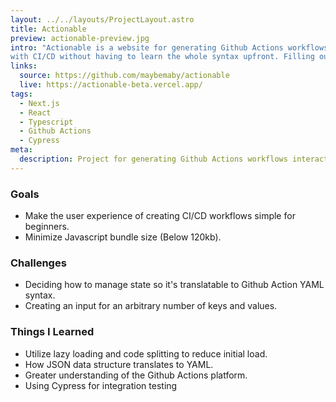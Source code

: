 ```yaml
---
layout: ../../layouts/ProjectLayout.astro
title: Actionable
preview: actionable-preview.jpg
intro: "Actionable is a website for generating Github Actions workflows interactively. I built the site to help beginners start
with CI/CD without having to learn the whole syntax upfront. Filling out the fields progressively builds the workflow."
links:
  source: https://github.com/maybemaby/actionable
  live: https://actionable-beta.vercel.app/
tags: 
  - Next.js
  - React
  - Typescript
  - Github Actions
  - Cypress
meta:
  description: Project for generating Github Actions workflows interactively.
---
```

### Goals
  - Make the user experience of creating CI/CD workflows simple for beginners.
  - Minimize Javascript bundle size (Below 120kb).
### Challenges
  - Deciding how to manage state so it's translatable to Github Action YAML syntax. 
  - Creating an input for an arbitrary number of keys and values.

### Things I Learned
  - Utilize lazy loading and code splitting to reduce initial load.
  - How JSON data structure translates to YAML.
  - Greater understanding of the Github Actions platform.
  - Using Cypress for integration testing